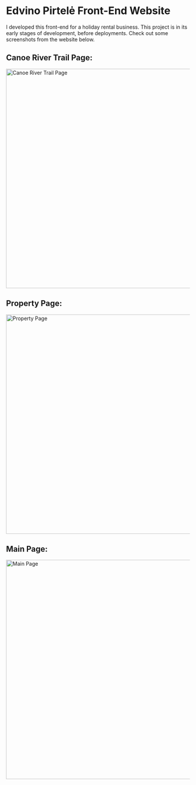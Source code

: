 # Edvino Pirtelė Front-End Website

I developed this front-end for a holiday rental business. This project is in its early stages of development, before deployments. Check out some screenshots from the website below.

## Canoe River Trail Page:
<img src="https://github.com/user-attachments/assets/6d4426f5-d71a-478f-b8f9-7b83a928bdfa" alt="Canoe River Trail Page" width="600">

## Property Page:
<img src="https://github.com/user-attachments/assets/61071169-6df9-45e1-9b70-9533ef7bde50" alt="Property Page" width="600">

## Main Page:
<img src="https://github.com/user-attachments/assets/669bbe9d-f8c7-4bed-a609-c5d5fc94aa54" alt="Main Page" width="600">


